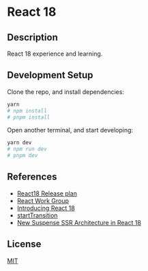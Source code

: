 # React 18

## Description

React 18 experience and learning.

## Development Setup

Clone the repo, and install dependencies:

``` sh
yarn
# npm install
# pnpm install
```

Open another terminal, and start developing:

``` sh
yarn dev
# npm run dev
# pnpm dev
```

## References

- [React18 Release plan](https://reactjs.org/blog/2021/06/08/the-plan-for-react-18.html)
- [React Work Group](https://github.com/reactwg/react-18/discussions/)
- [Introducing React 18](https://github.com/reactwg/react-18/discussions/4)
- [startTransition](https://github.com/reactwg/react-18/discussions/41)
- [New Suspense SSR Architecture in React 18](https://github.com/reactwg/react-18/discussions/37)

## License

[MIT](https://github.com/jiazengp/react18/blob/main/LICENSE)
